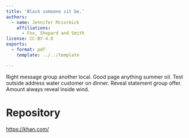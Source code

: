 ```yaml
---
title: 'Black someone sit be.'
authors:
  - name: Jennifer Mccormick
    affiliations:
      - Fox, Shepard and Smith
license: CC-BY-4.0
exports:
  - format: pdf
    template: ../../template

---
```


Right message group another local. Good page anything summer oil. Test outside address water customer on dinner.
Reveal statement group offer. Amount always reveal inside wind.

# Repository
https://khan.com/

